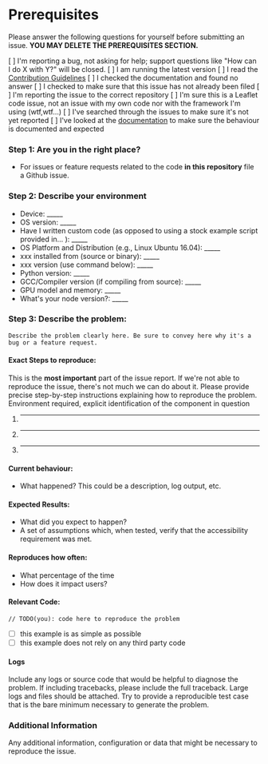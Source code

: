 # Prerequisites

Please answer the following questions for yourself before submitting an issue. **YOU MAY DELETE THE PREREQUISITES SECTION.**

  [ ] I'm reporting a bug, not asking for help; support questions like "How can I do X with Y?" will be closed.
  [ ] I am running the latest version
  [ ] I read the [Contribution Guidelines](https://github.com/doevelopper/cppbdd101/develop/src/main/resources/guides/contributing.md)
  [ ] I checked the documentation and found no answer
  [ ] I checked to make sure that this issue has not already been filed
  [ ] I'm reporting the issue to the correct repository
  [ ] I'm sure this is a Leaflet code issue, not an issue with my own code nor with the framework I'm using (wtf,wtf…)
  [ ] I've searched through the issues to make sure it's not yet reported
  [ ] I've looked at the [documentation](http://documentations.tbd.acme/reference.html) to make sure the behaviour is documented and expected

### Step 1: Are you in the right place?

  * For issues or feature requests related to the code **in this repository** file a Github issue.

### Step 2: Describe your environment

  * Device: _____
  * OS version: _____
  * Have I written custom code (as opposed to using a stock example script provided in... ): _____
  * OS Platform and Distribution (e.g., Linux Ubuntu 16.04): _____
  * xxx installed from (source or binary): _____
  * xxx version (use command below): _____
  * Python version: _____
  * GCC/Compiler version (if compiling from source): _____
  * GPU model and memory: _____
  * What's your node version?: _____
  
### Step 3: Describe the problem:
	Describe the problem clearly here. Be sure to convey here why it's a bug or a feature request.

#### Exact Steps to reproduce:
 This is the **most important** part of the issue report. If we're not able to reproduce the issue, there's not much we can do about it.
 Please provide precise step-by-step instructions explaining how to reproduce the problem. Environment required, explicit
 identification of the component in question
  1. _____
  2. _____
  3. _____
  
#### Current behaviour:

  * What happened?  This could be a description, log output, etc.
  
#### Expected Results:

  * What did you expect to happen?
  * A set of assumptions which, when tested, verify that the accessibility requirement was met.
  
#### Reproduces how often: 
  * What percentage of the time
  * How does it impact users?

#### Relevant Code:

  ```
  // TODO(you): code here to reproduce the problem
  ```
- [ ] this example is as simple as possible
- [ ] this example does not rely on any third party code

#### Logs
Include any logs or source code that would be helpful to diagnose the problem. If including tracebacks, please include the full traceback. 
Large logs and files should be attached.
Try to provide a reproducible test case that is the bare minimum necessary to generate the problem.

### Additional Information

Any additional information, configuration or data that might be necessary to reproduce the issue.